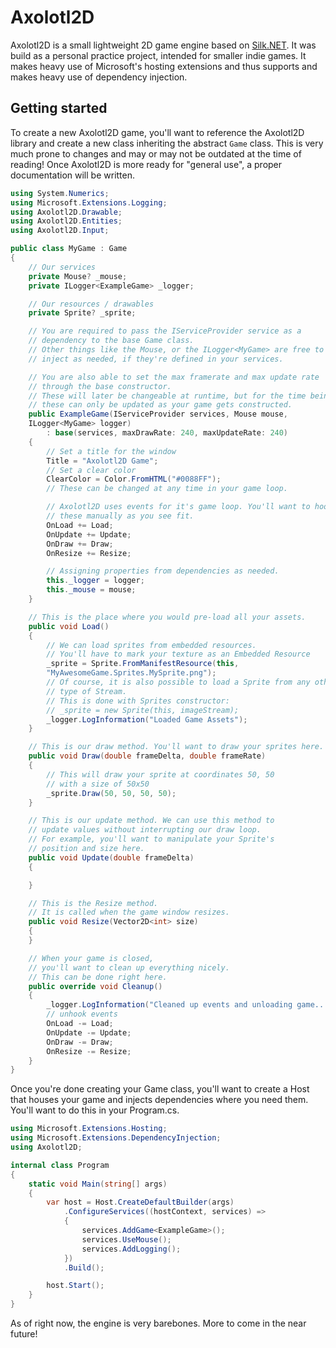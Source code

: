 # Axolotl2D
Axolotl2D is a small lightweight 2D game engine based on [Silk.NET](https://github.com/dotnet/Silk.NET). It was build as a personal practice project, intended for smaller indie games. It makes heavy use of Microsoft's hosting extensions and thus supports and makes heavy use of dependency injection.

## Getting started
To create a new Axolotl2D game, you'll want to reference the Axolotl2D library and create a new class inheriting the abstract `Game` class. This is very much prone to changes and may or may not be outdated at the time of reading! Once Axolotl2D is more ready for "general use", a proper documentation will be written.

```cs
using System.Numerics;
using Microsoft.Extensions.Logging;
using Axolotl2D.Drawable;
using Axolotl2D.Entities;
using Axolotl2D.Input;

public class MyGame : Game
{
    // Our services
    private Mouse? _mouse;
    private ILogger<ExampleGame> _logger;

    // Our resources / drawables
    private Sprite? _sprite;

    // You are required to pass the IServiceProvider service as a 
    // dependency to the base Game class.
    // Other things like the Mouse, or the ILogger<MyGame> are free to 
    // inject as needed, if they're defined in your services.

    // You are also able to set the max framerate and max update rate 
    // through the base constructor.
    // These will later be changeable at runtime, but for the time being 
    // these can only be updated as your game gets constructed.
    public ExampleGame(IServiceProvider services, Mouse mouse, 
    ILogger<MyGame> logger) 
        : base(services, maxDrawRate: 240, maxUpdateRate: 240)
    {
        // Set a title for the window
        Title = "Axolotl2D Game";
        // Set a clear color
        ClearColor = Color.FromHTML("#0088FF");
        // These can be changed at any time in your game loop.

        // Axolotl2D uses events for it's game loop. You'll want to hook 
        // these manually as you see fit.
        OnLoad += Load;
        OnUpdate += Update;
        OnDraw += Draw;
        OnResize += Resize;

        // Assigning properties from dependencies as needed.
        this._logger = logger;
        this._mouse = mouse;
    }

    // This is the place where you would pre-load all your assets.
    public void Load()
    {
        // We can load sprites from embedded resources. 
        // You'll have to mark your texture as an Embedded Resource
        _sprite = Sprite.FromManifestResource(this, 
        "MyAwesomeGame.Sprites.MySprite.png");
        // Of course, it is also possible to load a Sprite from any other 
        // type of Stream.
        // This is done with Sprites constructor:
        // _sprite = new Sprite(this, imageStream);
        _logger.LogInformation("Loaded Game Assets");
    }

    // This is our draw method. You'll want to draw your sprites here.
    public void Draw(double frameDelta, double frameRate)
    {
        // This will draw your sprite at coordinates 50, 50 
        // with a size of 50x50
        _sprite.Draw(50, 50, 50, 50);
    }

    // This is our update method. We can use this method to 
    // update values without interrupting our draw loop. 
    // For example, you'll want to manipulate your Sprite's 
    // position and size here.
    public void Update(double frameDelta)
    {

    }

    // This is the Resize method. 
    // It is called when the game window resizes.
    public void Resize(Vector2D<int> size)
    {
    }

    // When your game is closed, 
    // you'll want to clean up everything nicely. 
    // This can be done right here.
    public override void Cleanup()
    {
        _logger.LogInformation("Cleaned up events and unloading game...");
        // unhook events
        OnLoad -= Load;
        OnUpdate -= Update;
        OnDraw -= Draw;
        OnResize -= Resize;
    }
}
```

Once you're done creating your Game class, you'll want to create a Host that houses your game and injects dependencies where you need them.
You'll want to do this in your Program.cs.

```cs
using Microsoft.Extensions.Hosting;
using Microsoft.Extensions.DependencyInjection;
using Axolotl2D;

internal class Program
{
    static void Main(string[] args)
    {
        var host = Host.CreateDefaultBuilder(args)
            .ConfigureServices((hostContext, services) =>
            {
                services.AddGame<ExampleGame>();
                services.UseMouse();
                services.AddLogging();
            })
            .Build();

        host.Start();
    }
}
```
As of right now, the engine is very barebones. More to come in the near future!
